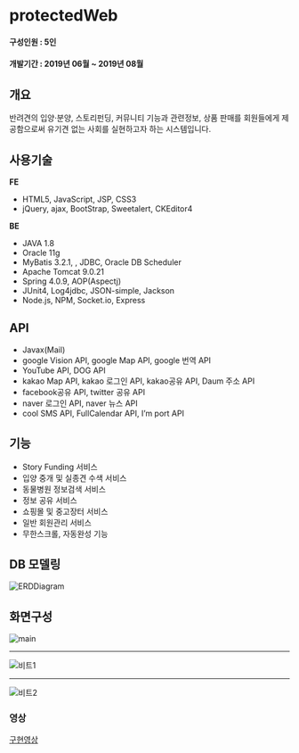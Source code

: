 # protectedWeb

#### 구성인원 : 5인<br>
#### 개발기간 : 2019년 06월 ~ 2019년 08월<br>

## 개요
반려견의 입양·분양, 스토리펀딩, 커뮤니티 기능과 관련정보, 상품 판매를 회원들에게 제공함으로써 유기견 없는 사회를 실현하고자 하는 시스템입니다.

## 사용기술
<b>FE</b><br/>
* HTML5, JavaScript, JSP, CSS3  
* jQuery, ajax, BootStrap, Sweetalert, CKEditor4

<b>BE</b><br/>
* JAVA 1.8
* Oracle 11g
* MyBatis 3.2.1, , JDBC, Oracle DB Scheduler
* Apache Tomcat 9.0.21
* Spring 4.0.9, AOP(Aspectj)
* JUnit4, Log4jdbc, JSON-simple, Jackson
* Node.js, NPM, Socket.io, Express

## API 

* Javax(Mail)
* google Vision API, google Map API, google 번역 API
* YouTube API, DOG API
* kakao Map API, kakao 로그인 API, kakao공유 API, Daum 주소 API
* facebook공유 API, twitter 공유 API
* naver 로그인 API, naver 뉴스 API
* cool SMS API, FullCalendar API, I’m port API

## 기능
*	Story Funding 서비스
*	입양 중개 및 실종견 수색 서비스
*	동물병원 정보검색 서비스
*	정보 공유 서비스
*	쇼핑몰 및 중고장터 서비스
*	일반 회원관리 서비스
*	무한스크롤, 자동완성 기능

## DB 모델링
![ERDDiagram](https://user-images.githubusercontent.com/50124537/64471708-be046b80-d18f-11e9-9d85-b595a724636a.jpg)

## 화면구성
![main](https://user-images.githubusercontent.com/50124537/64471739-1cc9e500-d190-11e9-8476-b058fdcfc9d7.png)  

---  
![비트1](https://user-images.githubusercontent.com/50124537/119299256-8a39e400-bc99-11eb-858b-d4336d305ed4.png)  

---  
![비트2](https://user-images.githubusercontent.com/50124537/119299289-97ef6980-bc99-11eb-8a78-e05855f63595.png)


### 영상
[구현영상](https://youtu.be/7gLiixJsWUI)



